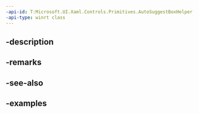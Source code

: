 ```yaml
---
-api-id: T:Microsoft.UI.Xaml.Controls.Primitives.AutoSuggestBoxHelper
-api-type: winrt class
---
```


## -description

## -remarks

## -see-also

## -examples

